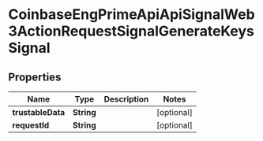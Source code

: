 
# CoinbaseEngPrimeApiApiSignalWeb3ActionRequestSignalGenerateKeysSignal

## Properties
Name | Type | Description | Notes
------------ | ------------- | ------------- | -------------
**trustableData** | **String** |  |  [optional]
**requestId** | **String** |  |  [optional]



